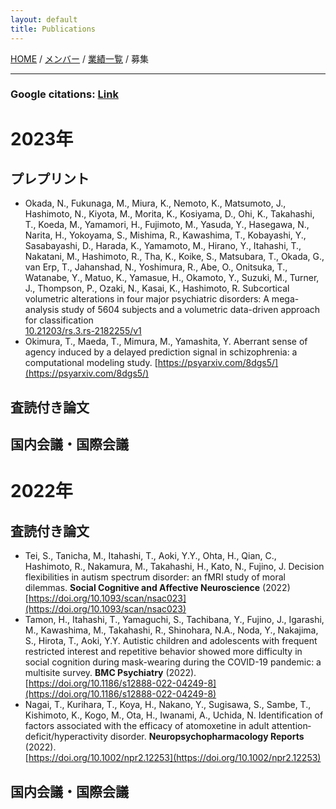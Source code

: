 ```yaml
---
layout: default
title: Publications
---
```

[HOME](https://middrshowa.github.io/) / [メンバー](./members.html) / [業績一覧](./publications.html) / 募集

---

### Google citations: [Link](https://scholar.google.co.jp/citations?user=5ReuaNkAAAAJ&hl=ja)

# 2023年
## プレプリント
- Okada, N., Fukunaga, M., Miura, K., Nemoto, K., Matsumoto, J., Hashimoto, N., Kiyota, M., Morita, K., Kosiyama, D., Ohi, K., Takahashi, T., Koeda, M., Yamamori, H., Fujimoto, M., Yasuda, Y., Hasegawa, N., Narita, H., Yokoyama, S., Mishima, R., Kawashima, T., Kobayashi, Y., Sasabayashi, D., Harada, K., Yamamoto, M., Hirano, Y., Itahashi, T., Nakatani, M., Hashimoto, R., Tha, K., Koike, S., Matsubara, T., Okada, G., van Erp, T., Jahanshad, N., Yoshimura, R., Abe, O., Onitsuka, T., Watanabe, Y., Matuo, K., Yamasue, H., Okamoto, Y., Suzuki, M., Turner, J., Thompson, P., Ozaki, N., Kasai, K., Hashimoto, R. Subcortical volumetric alterations in four major psychiatric disorders: A mega-analysis study of 5604 subjects and a volumetric data-driven approach for classification<br>[10.21203/rs.3.rs-2182255/v1](10.21203/rs.3.rs-2182255/v1)
- Okimura, T., Maeda, T., Mimura, M., Yamashita, Y. Aberrant sense of agency induced by a delayed prediction signal in schizophrenia: a computational modeling study. [https://psyarxiv.com/8dgs5/](https://psyarxiv.com/8dgs5/)

## 査読付き論文

## 国内会議・国際会議

# 2022年
## 査読付き論文
- Tei, S., Tanicha, M., Itahashi, T., Aoki, Y.Y., Ohta, H., Qian, C., Hashimoto, R., Nakamura, M., Takahashi, H., Kato, N., Fujino, J. Decision flexibilities in autism spectrum disorder: an fMRI study of moral dilemmas. <b>Social Cognitive and Affective Neuroscience</b> (2022)<br>[https://doi.org/10.1093/scan/nsac023](https://doi.org/10.1093/scan/nsac023)
- Tamon, H., Itahashi, T., Yamaguchi, S., Tachibana, Y., Fujino, J., Igarashi, M., Kawashima, M., Takahashi, R., Shinohara, N.A., Noda, Y., Nakajima, S., Hirota, T., Aoki, Y.Y. Autistic children and adolescents with frequent restricted interest and repetitive behavior showed more difficulty in social cognition during mask-wearing during the COVID-19 pandemic: a multisite survey. <b>BMC Psychiatry</b> (2022).<br>[https://doi.org/10.1186/s12888-022-04249-8](https://doi.org/10.1186/s12888-022-04249-8)
- Nagai, T., Kurihara, T., Koya, H., Nakano, Y., Sugisawa, S., Sambe, T., Kishimoto, K., Kogo, M., Ota, H., Iwanami, A., Uchida, N. Identification of factors associated with the efficacy of atomoxetine in adult attention‐deficit/hyperactivity disorder. <b>Neuropsychopharmacology Reports</b> (2022).<br>[https://doi.org/10.1002/npr2.12253](https://doi.org/10.1002/npr2.12253)


## 国内会議・国際会議

